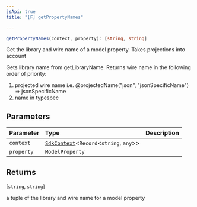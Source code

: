 ```yaml
---
jsApi: true
title: "[F] getPropertyNames"

---
```

```ts
getPropertyNames(context, property): [string, string]
```

Get the library and wire name of a model property. Takes projections into account

Gets library name from getLibraryName. Returns wire name in the following order of priority:
1. projected wire name i.e. @projectedName("json", "jsonSpecificName") => jsonSpecificName
2. name in typespec

## Parameters

| Parameter | Type | Description |
| :------ | :------ | :------ |
| `context` | [`SdkContext`](../interfaces/SdkContext.md)<`Record`<`string`, `any`\>\> |  |
| `property` | `ModelProperty` |  |

## Returns

[`string`, `string`]

a tuple of the library and wire name for a model property
